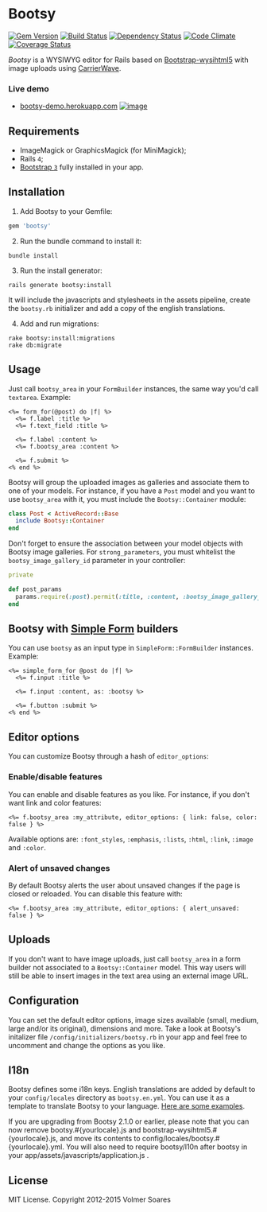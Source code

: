 # Bootsy

[![Gem Version](https://badge.fury.io/rb/bootsy.png)](http://badge.fury.io/rb/bootsy)
[![Build Status](https://secure.travis-ci.org/volmer/bootsy.png?branch=master)](http://travis-ci.org/volmer/bootsy)
[![Dependency Status](https://gemnasium.com/volmer/bootsy.png)](https://gemnasium.com/volmer/bootsy)
[![Code Climate](https://codeclimate.com/github/volmer/bootsy.png)](https://codeclimate.com/github/volmer/bootsy)
[![Coverage Status](https://coveralls.io/repos/volmer/bootsy/badge.png?branch=master)](https://coveralls.io/r/volmer/bootsy)

*Bootsy* is a WYSIWYG editor for Rails based on 
[Bootstrap-wysihtml5](https://github.com/jhollingworth/bootstrap-wysihtml5) with image uploads using 
[CarrierWave](https://github.com/carrierwaveuploader/carrierwave).

### Live demo

* [bootsy-demo.herokuapp.com](http://bootsy-demo.herokuapp.com/)
[![image](https://f.cloud.github.com/assets/301187/1365250/e1b7ba80-3854-11e3-9bfe-8bd1e090aca8.png)](http://bootsy-demo.herokuapp.com/)


## Requirements

* ImageMagick or GraphicsMagick (for MiniMagick);
* Rails `4`;
* [Bootstrap `3`](http://getbootstrap.com/) fully installed in your app.


## Installation

1. Add Bootsy to your Gemfile:
  ```ruby
  gem 'bootsy'
  ```

2. Run the bundle command to install it:
  ```console
  bundle install
  ```

3. Run the install generator:
  ```console
  rails generate bootsy:install
  ```
  It will include the javascripts and stylesheets in the assets pipeline,
  create the `bootsy.rb` initializer and add a copy of the english translations.

4. Add and run migrations:
  ```console
  rake bootsy:install:migrations
  rake db:migrate
  ```


## Usage

Just call `bootsy_area` in your `FormBuilder` instances, the
same way you'd call `textarea`. Example:
```erb
<%= form_for(@post) do |f| %>
  <%= f.label :title %>
  <%= f.text_field :title %>

  <%= f.label :content %>
  <%= f.bootsy_area :content %>

  <%= f.submit %>
<% end %>
```

Bootsy will group the uploaded images as galleries and associate them to one of
your models. For instance, if you have a `Post` model and you want to use `bootsy_area`
with it, you must include the `Bootsy::Container` module:
```ruby
class Post < ActiveRecord::Base
  include Bootsy::Container
end
```

Don't forget to ensure the association between your model objects with Bootsy
image galleries. For `strong_parameters`, you must whitelist the `bootsy_image_gallery_id` parameter
in your controller:
```ruby
private

def post_params
  params.require(:post).permit(:title, :content, :bootsy_image_gallery_id)
end
```


## Bootsy with [Simple Form](https://github.com/plataformatec/simple_form) builders

You can use `bootsy` as an input type in `SimpleForm::FormBuilder` instances. Example:
```erb
<%= simple_form_for @post do |f| %>
  <%= f.input :title %>

  <%= f.input :content, as: :bootsy %>

  <%= f.button :submit %>
<% end %>
```


## Editor options

You can customize Bootsy through a hash of `editor_options`:


### Enable/disable features

You can enable and disable features as you like. For instance, if you don't want link and color features:
```erb
<%= f.bootsy_area :my_attribute, editor_options: { link: false, color: false } %>
```
Available options are: `:font_styles`, `:emphasis`, `:lists`, `:html`, `:link`, `:image` and `:color`.


### Alert of unsaved changes

By default Bootsy alerts the user about unsaved changes if the page is closed or reloaded. You can disable 
this feature with:
```erb
<%= f.bootsy_area :my_attribute, editor_options: { alert_unsaved: false } %>
```

## Uploads

If you don't want to have image uploads, just call `bootsy_area` in a form builder not 
associated to a `Bootsy::Container` model. This way users will still be able to insert 
images in the text area using an external image URL.


## Configuration

You can set the default editor options, image sizes available (small, medium,
large and/or its original), dimensions and more. Take a look at Bootsy's initalizer
file `/config/initializers/bootsy.rb` in your app and feel free to uncomment and change
the options as you like.


## I18n

Bootsy defines some i18n keys. English translations are added by default to your 
`config/locales` directory as `bootsy.en.yml`. You can use it as a template
to translate Bootsy to your language. 
[Here are some examples](https://github.com/volmer/bootsy/tree/master/config/locales). 

If you are upgrading from Bootsy 2.1.0 or earlier, please note that you can now remove
bootsy.#{yourlocale}.js and bootstrap-wysihtml5.#{yourlocale}.js, and move its contents
to config/locales/bootsy.#{yourlocale}.yml. You will also need to require
bootsy/l10n after bootsy in your app/assets/javascripts/application.js .


## License

MIT License. Copyright 2012-2015 Volmer Soares
